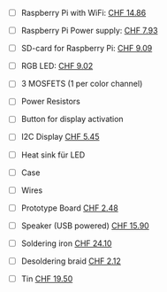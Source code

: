 - [ ] Raspberry Pi with WiFi: [CHF 14.86](https://www.digikey.ch/product-detail/de/raspberry-pi/SC0510/2648-SC0510-ND/15298147)
- [ ] Raspberry Pi Power supply: [CHF 7.93](https://www.digikey.ch/product-detail/de/raspberry-pi/RPI-USB-C-POWER-SUPPLY-BLACK-EU/1690-RPIUSB-CPOWERSUPPLYBLACKEU-ND/10258762)
- [ ] SD-card for Raspberry Pi: [CHF 9.09](https://www.digikey.ch/product-detail/de/delkin-devices-inc/USDCOEM-16GB/3247-USDCOEM-16GB-ND/13882332)
- [ ] RGB LED: [CHF 9.02](https://www.digikey.ch/product-detail/de/lumex-opto-components-inc/SML-LX1610RGBW-A/67-2074-ND/1994191)
- [ ] 3 MOSFETS (1 per color channel)
- [ ] Power Resistors
- [ ] Button for display activation
- [ ] I2C Display [CHF 5.45](https://www.digikey.ch/product-detail/de/seeed-technology-co-ltd/104020208/1597-104020208-ND/10667534)
- [ ] Heat sink für LED
- [ ] Case
- [ ] Wires
- [ ] Prototype Board [CHF 2.48](https://www.digikey.ch/product-detail/en/adafruit-industries-llc/4784/1528-4784-ND/13617526)
- [ ] Speaker (USB powered) [CHF 15.90](https://www.digitec.ch/de/s1/product/speedlink-twoxo-pc-lautsprecher-5920467)
- [ ] Soldering iron [CHF 24.10](https://www.digitec.ch/de/s1/product/velleman-regelbare-loetstation-loetgeraet-5778964)
- [ ] Desoldering braid [CHF 2.12](https://www.digikey.ch/product-detail/en/aven-tools/17540/243-1185-ND/1992579)
- [ ] Tin [CHF 19.50](https://www.digikey.ch/product-detail/en/chip-quik-inc/RASWLF-031-4OZ/RASWLF-0314OZ-ND/9682001)

